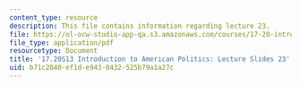 ```yaml
---
content_type: resource
description: This file contains information regarding lecture 23.
file: https://ol-ocw-studio-app-qa.s3.amazonaws.com/courses/17-20-introduction-to-american-politics-spring-2013/b71c2040ef1de9430432525b79a1a27c_MIT17_20S13_Lecture23.pdf
file_type: application/pdf
resourcetype: Document
title: '17.20S13 Introduction to American Politics: Lecture Slides 23'
uid: b71c2040-ef1d-e943-0432-525b79a1a27c
---
```

